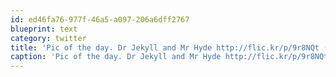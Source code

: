 ```yaml
---
id: ed46fa76-977f-46a5-a097-206a6dff2767
blueprint: text
category: twitter
title: 'Pic of the day. Dr Jekyll and Mr Hyde http://flic.kr/p/9r8NQt (Who knows where this is?)'
caption: 'Pic of the day. Dr Jekyll and Mr Hyde http://flic.kr/p/9r8NQt (Who knows where this is?)'
---
```

